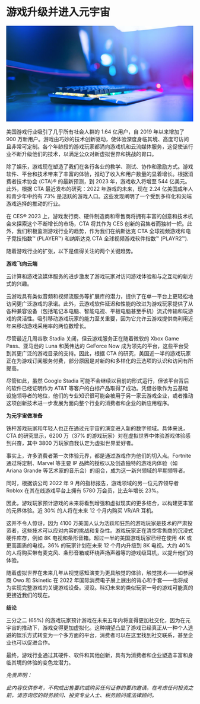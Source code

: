 # 游戏升级并进入元宇宙




![游戏电脑 - ADOBE](93.jpeg)



美国游戏行业吸引了几乎所有社会人群的 1.64 亿用户，自 2019 年以来增加了 900 万新用户。游戏由巧妙的技术创新驱动，使体验深度身临其境、高度可访问且非常可定制。各个年龄段的游戏玩家都涌向游戏机和云流媒体服务，这促使该行业不断升级他们的技术，以满足公众对新虚拟世界和挑战的胃口。

除了娱乐，游戏现在塑造了我们在各行各业的教学、测试、协作和激励方式。游戏软件、平台和技术带来了丰富的体验，推动了收入和用户数量的显着增长。根据消费者技术协会 (CTA)® 的最新预测，到 2023 年，游戏收入将增至 544 亿美元。此外，根据 CTA 最近发布的研究：2022 年游戏的未来，现在 2.24 亿美国成年人和青少年中约有 73% 是活跃的游戏人口。这些发现阐明了一个受到多样化和尖端游戏选择的推动的行业。

在 CES® 2023 上，游戏发行商、硬件制造商和零售商将拥有丰富的创意和技术机会来探索这个不断增长的市场，CTA 将其作为 CES 创新的召集者而独树一帜。此外，我们积极监测游戏行业的趋势，作为我们在纳斯达克 CTA 全球视频游戏和电子竞技指数™ (PLAYER™) 和纳斯达克 CTA 全球视频游戏软件指数™ (PLAYR2™).

随着游戏行业的扩张，以下是值得关注的两个关键趋势。



**游戏飞向云端**

云计算和游戏流媒体服务的进步激发了游戏玩家对访问游戏体验和与之互动的新方式的兴趣。

云游戏具有类似音频和视频流服务等扩展库的潜力，提供了在单一平台上更轻松地访问更广泛游戏的承诺。此外，云游戏软件延迟和性能的改进为游戏玩家提供了从各种兼容设备（包括笔记本电脑、智能电视、平板电脑甚至手机）流式传输和玩游戏的灵活性。吸引移动游戏玩家的能力至关重要，因为它允许云游戏提供商利用近年来移动游戏采用率的两位数增长。

尽管最近几周谷歌 Stadia 关闭，但云游戏服务正在随着微软的 Xbox Game Pass、亚马逊的 Luna 和英伟达的 GeForce Now 成为领先的平台，这些平台受到其更广泛的游戏目录的支持。因此，根据 CTA 的研究，美国近一半的游戏玩家正在为游戏订阅服务付费，部分原因是对新的和多样化的云选项的认识和访问有所提高。

尽管如此，虽然 Google Stadia 可能不会继续以目前的形式运行，但该平台背后的软件已经证明作为 AT&T 等客户的白标产品取得了成功。凭借谷歌作为云基础设施领导者的地位，他们的专业知识很可能会被用于另一家云游戏企业，或者推动这项创新技术进一步发展为面向整个行业的消费者和企业的新应用程序。



**为元宇宙做准备**

铁杆游戏玩家和年轻人也正在通过元宇宙的演变进入新的数字领域。具体来说，CTA 的研究显示，6200 万（37% 的游戏玩家）对在虚拟世界中体验游戏体验感到兴奋，其中 3800 万玩家自我认定为虚拟世界爱好者。

事实上，许多消费者第一次体验元界，都是通过游戏作为他们的切入点。Fortnite 通过将定制、Marvel 等主要 IP 品牌的授权以及创造独特的游戏内体验（如 Ariana Grande 等艺术家的音乐会）的组合，成为这一新兴领域的早期领导者。

同时，根据该公司 2022 年 9 月的指标报告，游戏领域的另一位元界领导者 Roblox 在其在线游戏平台上拥有 5780 万会员，比去年增长 23%。

因此，游戏玩家预计游戏的未来将看到增强和虚拟现实的更多结合，以构建更丰富的元界体验。近 30% 的人将在未来 12 个月内购买 VR/AR 耳机。

这并不令人惊讶，因为 4100 万美国人认为活跃和狂热的游戏玩家是技术的严肃投资者，这些技术可以应对内容的挑战和复杂性。游戏玩家正在清空零售商的沉浸式硬件库存，例如 8K 电视和条形音箱。超过一半的美国游戏玩家已经在使用 4K 或更高画质的电视，36% 的玩家计划在未来 12 个月内升级到 8K 电视。大约 40% 的人将购买带有麦克风、条形音箱或环绕声扬声器等的游戏级耳机，以提升他们的体验。

随着虚拟世界在未来几年从视觉感知演变为更具触觉的体验，触觉技术——如参展商 Owo 和 Skinetic 在 2022 年国际消费电子展上展出的背心和手套——也将成为实现完整游戏的关键游戏设备。浸没。科幻未来的类似玩家一号的游戏可能真的更接近我们的现在。



**结论**

三分之二 (65%) 的游戏玩家预计游戏在未来五年内将变得更加社交化，因为在元宇宙的推动下，游戏变得更加虚拟化。这种期望凸显了游戏已经真正从一种个人逃避的娱乐方式转变为一个多方面的平台，消费者可以在这里找到社交联系，甚至企业也可以促进合作。

最终，游戏行业通过其硬件、软件和其他创新，具有为消费者和企业塑造丰富和身临其境的体验的变色龙潜力。



*免责声明：*

*此内容仅供参考，不构成出售要约或购买任何证券的要约邀请。在考虑任何投资之前，请咨询您的财务顾问、投资专业人士、税务顾问或法律顾问。*
